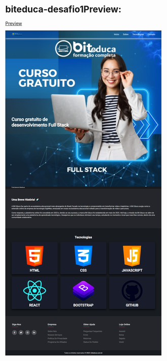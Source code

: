 # biteduca-desafio1Preview: 
[Preview](https://biteduca-desafio1.vercel.app/)

![image](./image/page-biteduca.png)

 

